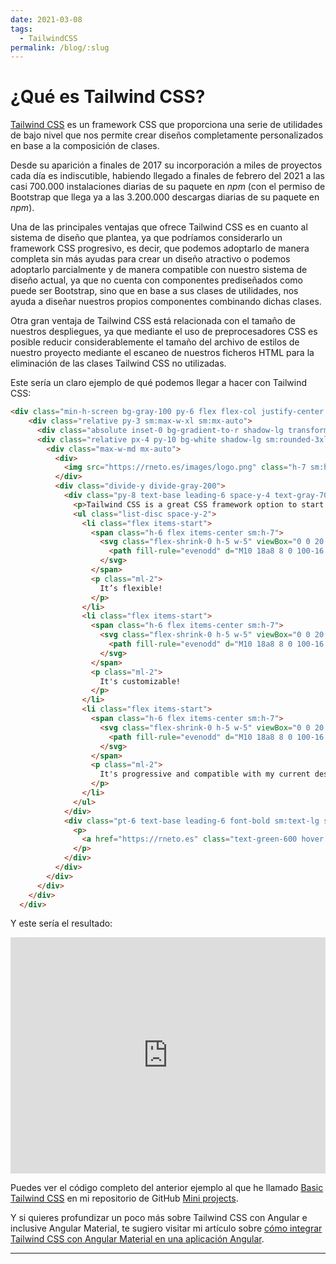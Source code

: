 ```yaml
---
date: 2021-03-08
tags:
  - TailwindCSS
permalink: /blog/:slug
---
```


# ¿Qué es Tailwind CSS?

<social-share class="social-share--header" />

[Tailwind CSS](https://tailwindcss.com/) es un framework CSS que proporciona una serie de utilidades de bajo nivel que nos permite crear diseños completamente personalizados en base a la composición de clases.

Desde su aparición a finales de 2017 su incorporación a miles de proyectos cada día es indiscutible, habiendo llegado a finales de febrero del 2021 a las casi 700.000 instalaciones diarias de su paquete en _npm_ (con el permiso de Bootstrap que llega ya a las 3.200.000 descargas diarias de su paquete en _npm_).

Una de las principales ventajas que ofrece Tailwind CSS es en cuanto al sistema de diseño que plantea, ya que podríamos considerarlo un framework CSS progresivo, es decir, que podemos adoptarlo de manera completa sin más ayudas para crear un diseño atractivo o podemos adoptarlo parcialmente y de manera compatible con nuestro sistema de diseño actual, ya que no cuenta con componentes prediseñados como puede ser Bootstrap, sino que en base a sus clases de utilidades, nos ayuda a diseñar nuestros propios componentes combinando dichas clases.

Otra gran ventaja de Tailwind CSS está relacionada con el tamaño de nuestros despliegues, ya que mediante el uso de preprocesadores CSS es posible reducir considerablemente el tamaño del archivo de estilos de nuestro proyecto mediante el escaneo de nuestros ficheros HTML para la eliminación de las clases Tailwind CSS no utilizadas.

Este sería un claro ejemplo de qué podemos llegar a hacer con Tailwind CSS:

``` html
<div class="min-h-screen bg-gray-100 py-6 flex flex-col justify-center sm:py-12">
    <div class="relative py-3 sm:max-w-xl sm:mx-auto">
      <div class="absolute inset-0 bg-gradient-to-r shadow-lg transform -skew-y-6 sm:skew-y-0 sm:-rotate-6 sm:rounded-3xl"></div>
      <div class="relative px-4 py-10 bg-white shadow-lg sm:rounded-3xl sm:p-20">
        <div class="max-w-md mx-auto">
          <div>
            <img src="https://rneto.es/images/logo.png" class="h-7 sm:h-8" />
          </div>
          <div class="divide-y divide-gray-200">
            <div class="py-8 text-base leading-6 space-y-4 text-gray-700 sm:text-lg sm:leading-7">
              <p>Tailwind CSS is a great CSS framework option to start my projects.</p>
              <ul class="list-disc space-y-2">
                <li class="flex items-start">
                  <span class="h-6 flex items-center sm:h-7">
                    <svg class="flex-shrink-0 h-5 w-5" viewBox="0 0 20 20" fill="currentColor">
                      <path fill-rule="evenodd" d="M10 18a8 8 0 100-16 8 8 0 000 16zm3.707-9.293a1 1 0 00-1.414-1.414L9 10.586 7.707 9.293a1 1 0 00-1.414 1.414l2 2a1 1 0 001.414 0l4-4z" clip-rule="evenodd" />
                    </svg>
                  </span>
                  <p class="ml-2">
                    It’s flexible!
                  </p>
                </li>
                <li class="flex items-start">
                  <span class="h-6 flex items-center sm:h-7">
                    <svg class="flex-shrink-0 h-5 w-5" viewBox="0 0 20 20" fill="currentColor">
                      <path fill-rule="evenodd" d="M10 18a8 8 0 100-16 8 8 0 000 16zm3.707-9.293a1 1 0 00-1.414-1.414L9 10.586 7.707 9.293a1 1 0 00-1.414 1.414l2 2a1 1 0 001.414 0l4-4z" clip-rule="evenodd" />
                    </svg>
                  </span>
                  <p class="ml-2">
                    It's customizable!
                  </p>
                </li>
                <li class="flex items-start">
                  <span class="h-6 flex items-center sm:h-7">
                    <svg class="flex-shrink-0 h-5 w-5" viewBox="0 0 20 20" fill="currentColor">
                      <path fill-rule="evenodd" d="M10 18a8 8 0 100-16 8 8 0 000 16zm3.707-9.293a1 1 0 00-1.414-1.414L9 10.586 7.707 9.293a1 1 0 00-1.414 1.414l2 2a1 1 0 001.414 0l4-4z" clip-rule="evenodd" />
                    </svg>
                  </span>
                  <p class="ml-2">
                    It's progressive and compatible with my current designs!
                  </p>
                </li>
              </ul>
            </div>
            <div class="pt-6 text-base leading-6 font-bold sm:text-lg sm:leading-7">
              <p>
                <a href="https://rneto.es" class="text-green-600 hover:text-green-700"> Rafael Neto </a>
              </p>
            </div>
          </div>
        </div>
      </div>
    </div>
  </div>
```

Y este sería el resultado:

<style>
  .responsive-embed {
    position: relative;
    display: block;
    width: 100%;
    padding: 0;
    overflow: hidden;
    -webkit-overflow-scrolling: touch;
  	overflow-y: scroll;
  }

  .responsive-embed::before {
    padding-top: 75%;
  }

  .responsive-embed::before {
    display: block;
    content: "";
  }

  .responsive-embed__element,
  .responsive-embed embed,
  .responsive-embed iframe,
  .responsive-embed object,
  .responsive-embed video {
    position: absolute;
    top: 0;
    bottom: 0;
    left: 0;
    width: 100%;
    height: 100%;
    border: 0;
    background-color: #222;

    align-items: center;
    display: flex;
    justify-content: center;
    text-align: center;
  }
</style>

<div class="responsive-embed">
  <iframe src="https://htmlpreview.github.io/?https://github.com/rneto/mini-projects/blob/master/basic-tailwind-css/index.html"></iframe>
</div>

Puedes ver el código completo del anterior ejemplo al que he llamado [Basic Tailwind CSS](https://github.com/rneto/mini-projects/tree/master/basic-tailwind-css) en mi repositorio de GitHub [Mini projects](https://github.com/rneto/mini-projects).

Y si quieres profundizar un poco más sobre Tailwind CSS con Angular e inclusive Angular Material, te sugiero visitar mi artículo sobre [cómo integrar Tailwind CSS con Angular Material en una aplicación Angular](./integrar-tailwind-css-angular-material.md).

---
<social-share class="social-share--footer" />

